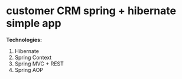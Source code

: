 # customer CRM spring + hibernate simple app
**Technologies:** 
1. Hibernate
2. Spring Context 
3. Spring MVC + REST
4. Spring AOP
